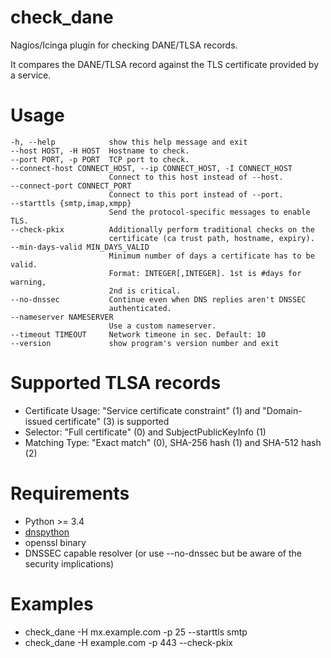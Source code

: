 check_dane
==========

Nagios/Icinga plugin for checking DANE/TLSA records.

It compares the DANE/TLSA record against the TLS certificate provided by a service.

Usage
=====

    -h, --help            show this help message and exit
    --host HOST, -H HOST  Hostname to check.
    --port PORT, -p PORT  TCP port to check.
    --connect-host CONNECT_HOST, --ip CONNECT_HOST, -I CONNECT_HOST
                          Connect to this host instead of --host.
    --connect-port CONNECT_PORT
                          Connect to this port instead of --port.
    --starttls {smtp,imap,xmpp}
                          Send the protocol-specific messages to enable TLS.
    --check-pkix          Additionally perform traditional checks on the
                          certificate (ca trust path, hostname, expiry).
    --min-days-valid MIN_DAYS_VALID
                          Minimum number of days a certificate has to be valid.
                          Format: INTEGER[,INTEGER]. 1st is #days for warning,
                          2nd is critical.
    --no-dnssec           Continue even when DNS replies aren't DNSSEC
                          authenticated.
    --nameserver NAMESERVER
                          Use a custom nameserver.
    --timeout TIMEOUT     Network timeone in sec. Default: 10
    --version             show program's version number and exit

Supported TLSA records
======================

   * Certificate Usage: "Service certificate constraint" (1) and "Domain-issued certificate" (3) is supported
   * Selector: "Full certificate" (0) and SubjectPublicKeyInfo (1)
   * Matching Type: "Exact match" (0), SHA-256 hash (1) and SHA-512 hash (2)

Requirements
============

   * Python >= 3.4
   * [dnspython](http://www.dnspython.org/)
   * openssl binary
   * DNSSEC capable resolver (or use --no-dnssec but be aware of the security implications)

Examples
========

   * check_dane -H mx.example.com -p 25 --starttls smtp
   * check_dane -H example.com -p 443 --check-pkix
